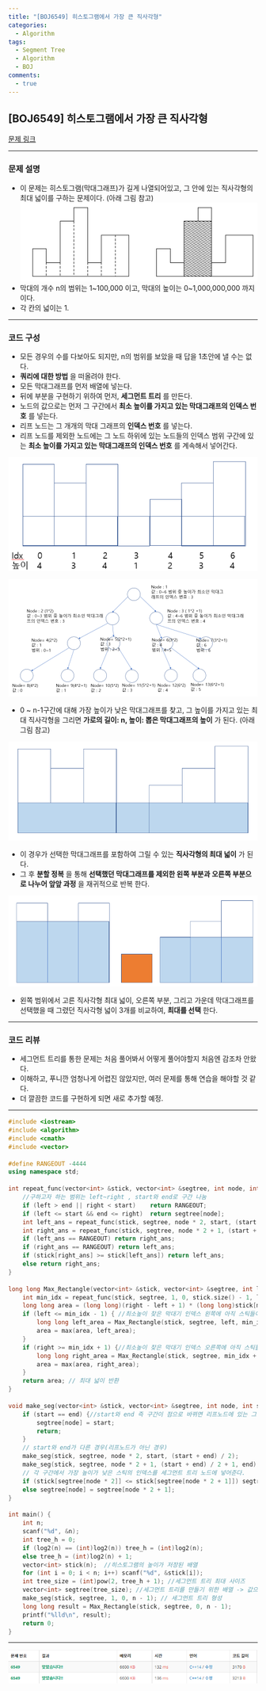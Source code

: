 ```yaml
---
title: "[BOJ6549] 히스토그램에서 가장 큰 직사각형"
categories:
  - Algorithm
tags:
  - Segment Tree
  - Algorithm
  - BOJ
comments:
  - true
---
```

## [BOJ6549] 히스토그램에서 가장 큰 직사각형

[문제 링크](https://www.acmicpc.net/problem/6549)

---

### 문제 설명

* 이 문제는 히스토그램(막대그래프)가 길게 나열되어있고, 그 안에 있는 직사각형의 최대 넓이를 구하는 문제이다. (아래 그림 참고)
![](/assets/img/Algorithm/BOJ6549_1.png)
* 막대의 개수 n의 범위는 1~100,000 이고, 막대의 높이는 0~1,000,000,000 까지이다.
* 각 칸의 넓이는 1.

---

### 코드 구성
* 모든 경우의 수를 다보아도 되지만, n의 범위를 보았을 때 답을 1초안에 낼 수는 없다.
* __쿼리에 대한 방법__ 을 떠올려야 한다.
* 모든 막대그래프를 먼저 배열에 넣는다.
* 뒤에 부분을 구현하기 위하여 먼저, __세그먼트 트리__ 를 만든다.
* 노드의 값으로는 먼저 그 구간에서 __최소 높이를 가지고 있는 막대그래프의 인덱스 번호__ 를 넣는다.
* 리프 노드는 그 개개의 막대 그래프의 __인덱스 번호__ 를 넣는다.
* 리프 노드를 제외한 노드에는 그 노드 하위에 있는 노드들의 인덱스 범위 구간에 있는 __최소 높이를 가지고 있는 막대그래프의 인덱스 번호__ 를 계속해서 넣어간다.

![](/assets/img/Algorithm/BOJ6549_4.png)

![](/assets/img/Algorithm/BOJ6549_5.png)

* 0 ~ n-1구간에 대해 가장 높이가 낮은 막대그래프를 찾고, 그 높이를 가지고 있는 최대 직사각형을 그리면 __가로의 길이: n, 높이: 뽑은 막대그래프의 높이__ 가 된다. (아래 그림 참고)

![](/assets/img/Algorithm/BOJ6549_2.png)

* 이 경우가 선택한 막대그래프를 포함하여 그릴 수 있는 __직사각형의 최대 넓이__ 가 된다.
* 그 후 __분할 정복__ 을 통해 __선택했던 막대그래프를 제외한 왼쪽 부분과 오른쪽 부분으로 나누어 앞앞 과정__ 을 재귀적으로 반복 한다.

![](/assets/img/Algorithm/BOJ6549_3.png)

* 왼쪽 범위에서 고른 직사각형 최대 넓이, 오른쪽 부분, 그리고 가운데 막대그래프를 선택했을 때 그렸던 직사각형 넓이 3개를 비교하여, __최대를 선택__ 한다.

---

### 코드 리뷰

* 세그먼트 트리를 통한 문제는 처음 풀어봐서 어떻게 풀어야할지 처음엔 감조차 안왔다.
* 이해하고, 푸니깐 엄청나게 어렵진 않았지만, 여러 문제를 통해 연습을 해야할 것 같다.
* 더 깔끔한 코드를 구현하게 되면 새로 추가할 예정.

---

``` cpp
#include <iostream>
#include <algorithm>
#include <cmath>
#include <vector>

#define RANGEOUT -4444
using namespace std;

int repeat_func(vector<int> &stick, vector<int> &segtree, int node, int start, int end, int left, int right) { //쿼리작업
	//구하고자 하는 범위는 left~right , start와 end로 구간 나눔
	if (left > end || right < start)	return RANGEOUT;
	if (left <= start && end <= right)	return segtree[node];
	int left_ans = repeat_func(stick, segtree, node * 2, start, (start + end) / 2, left, right);
	int right_ans = repeat_func(stick, segtree, node * 2 + 1, (start + end) / 2 + 1, end, left, right);
	if (left_ans == RANGEOUT) return right_ans;
	if (right_ans == RANGEOUT) return left_ans;
	if (stick[right_ans] >= stick[left_ans]) return left_ans;
	else return right_ans;
}

long long Max_Rectangle(vector<int> &stick, vector<int> &segtree, int left, int right) {
	int min_idx = repeat_func(stick, segtree, 1, 0, stick.size() - 1, left, right); // 쿼리를 통해 그 구간에 대한 최소 높이 막대 인덱스 가져옴
	long long area = (long long)(right - left + 1) * (long long)stick[min_idx];
	if (left <= min_idx - 1) { //최소높이 찾은 막대기 인덱스 왼쪽에 아직 스틱들이 존재하면 분할정복
		long long left_area = Max_Rectangle(stick, segtree, left, min_idx - 1);
		area = max(area, left_area);
	}
	if (right >= min_idx + 1) {//최소높이 찾은 막대기 인덱스 오른쪽에 아직 스틱들이 존재하면 분할정복
		long long right_area = Max_Rectangle(stick, segtree, min_idx + 1, right);
		area = max(area, right_area);
	}
	return area; // 최대 넓이 반환
}

void make_seg(vector<int> &stick, vector<int> &segtree, int node, int start, int end) {
	if (start == end) {//start와 end 즉 구간이 점으로 바뀌면 리프노드에 있는 그 자체 인덱스가 된다.
		segtree[node] = start;
		return;
	}
	// start와 end가 다른 경우(리프노드가 아닌 경우)
	make_seg(stick, segtree, node * 2, start, (start + end) / 2);
	make_seg(stick, segtree, node * 2 + 1, (start + end) / 2 + 1, end);
	// 각 구간에서 가장 높이가 낮은 스틱의 인덱스를 세그먼트 트리 노드에 넣어준다.
	if (stick[segtree[node * 2]] <= stick[segtree[node * 2 + 1]]) segtree[node] = segtree[node * 2];
	else segtree[node] = segtree[node * 2 + 1];
}

int main() {
	int n;
	scanf("%d", &n);
	int tree_h = 0;
	if (log2(n) == (int)log2(n)) tree_h = (int)log2(n);
	else tree_h = (int)log2(n) + 1;
	vector<int> stick(n);  //히스토그램의 높이가 저장된 배열
	for (int i = 0; i < n; i++) scanf("%d", &stick[i]);
	int tree_size = (int)pow(2, tree_h + 1); //세그먼트 트리 최대 사이즈
	vector<int> segtree(tree_size); //세그먼트 트리를 만들기 위한 배열 -> 값으로는 arr의 인덱스번호가 들어감
	make_seg(stick, segtree, 1, 0, n - 1); // 세그먼트 트리 형성
	long long result = Max_Rectangle(stick, segtree, 0, n - 1);
	printf("%lld\n", result);
	return 0;
}
```

---

![](/assets/img/Algorithm/BOJ6549_6.png)
